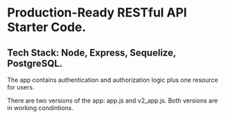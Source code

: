 # Production-Ready RESTful API Starter Code.

## Tech Stack: Node, Express, Sequelize, PostgreSQL.

The app contains authentication and authorization logic plus one resource for users.

There are two versions of the app: app.js and v2_app.js. Both versions are in working condintions.
